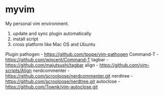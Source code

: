 myvim
=====

My personal vim environment.

1. update and sync plugin automatically
2. install script
3. cross platform like Mac OS and Ubuntu

Plugin
pathogen          - https://github.com/tpope/vim-pathogen
Command-T         - https://github.com/wincent/Command-T
tagbar            - https://github.com/majutsushi/tagbar
align             - https://github.com/vim-scripts/Align
nerdcommenter     - https://github.com/scrooloose/nerdcommenter.git
nerdtree          - https://github.com/scrooloose/nerdtree.git
autoclose         - https://github.com/Townk/vim-autoclose.git
